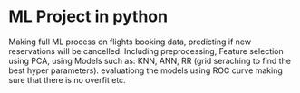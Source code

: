 # ML Project in python 
Making full ML process on flights booking data, predicting if new reservations will be cancelled. 
Including preprocessing, Feature selection using PCA, using Models such as: KNN, ANN, RR (grid seraching to find the best hyper parameters). evaluationg the models using ROC curve making sure that there is no overfit etc.  
